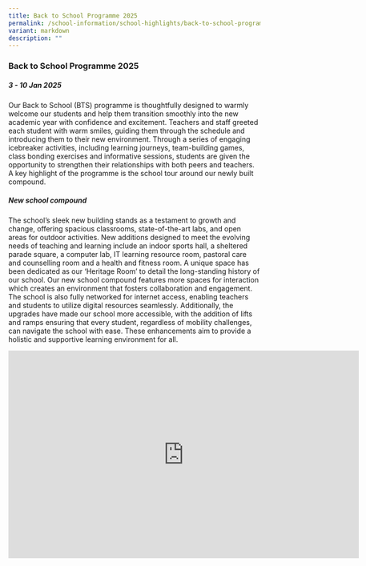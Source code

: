 ```yaml
---
title: Back to School Programme 2025
permalink: /school-information/school-highlights/back-to-school-programme-2025/
variant: markdown
description: ""
---
```

### **Back to School Programme 2025**

##### 3 - 10 Jan 2025

Our Back to School (BTS) programme is thoughtfully designed to warmly welcome our students and help them transition smoothly into the new academic year with confidence and excitement. Teachers and staff greeted each student with warm smiles, guiding them through the schedule and introducing them to their new environment.  Through a series of engaging icebreaker activities, including learning journeys, team-building games, class bonding exercises and informative sessions, students are given the opportunity to strengthen their relationships with both peers and teachers. A key highlight of the programme is the school tour around our newly built compound.  

##### New school compound

The school’s sleek new building stands as a testament to growth and change, offering spacious classrooms, state-of-the-art labs, and open areas for outdoor activities. New additions designed to meet the evolving needs of teaching and learning include an indoor sports hall, a sheltered parade square, a computer lab, IT learning resource room, pastoral care and counselling room and a health and fitness room. A unique space has been dedicated as our ‘Heritage Room’ to detail the long-standing history of our school. Our new school compound features more spaces for interaction which creates an environment that fosters collaboration and engagement. The school is also fully networked for internet access, enabling teachers and students to utilize digital resources seamlessly. Additionally, the upgrades have made our school more accessible, with the addition of lifts and ramps ensuring that every student, regardless of mobility challenges, can navigate the school with ease. These enhancements aim to provide a holistic and supportive learning environment for all.

<center><iframe allowfullscreen="" allow="accelerometer; autoplay; clipboard-write; encrypted-media; gyroscope; picture-in-picture; web-share" frameborder="0" title="YouTube video player" src="https://www.youtube.com/embed/oSsNoOipkoA?si=iM2kmmYLfvj1etgk" height="415" width="700"></iframe></center>